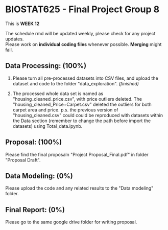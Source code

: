 # BIOSTAT625 - Final Project Group 8

This is **WEEK 12**

The schedule rmd will be updated weekly, please check for any project updates.\
Please work on **individual coding files** whenever possible. **Merging** might fail.

## Data Processing: (100%)

1. Please turn all pre-processed datasets into CSV files, and upload the dataset and code to the folder "data_exploration". *(finished)* 

2. The processed whole data set is named as "housing_cleaned_price.csv", with price outliers deleted. The "housing_cleaned_Price+Carpet.csv" deleted the outliers for both carpet area and price.
   p.s. the previous version of "housing_cleaned.csv" could could be reproduced with datasets within the Data section (remember to change the path before import the datasets) using Total_data.ipynb.

## Proposal: (100%)

Please find the final proposaln "Project Proposal_Final.pdf" in folder "Proposal Draft".

## Data Modeling: (0%)

Please upload the code and any related results to the "Data modeling" folder. 

## Final Report: (0%)

Please go to the same google drive folder for writing proposal.
